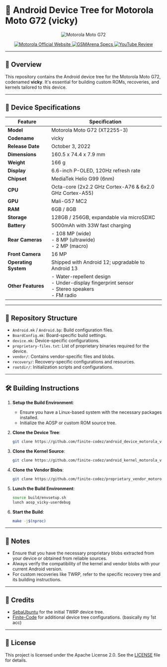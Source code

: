 # 📱 Android Device Tree for Motorola Moto G72 (vicky)

<p align="center">
  <img src="https://motorolaimgrepo.vtexassets.com/arquivos/moto-g72-camera-design-alt-d-0w9gux6m.jpg" alt="Motorola Moto G72"/>
</p>

<p align="center">
  <a href="https://www.motorola.in/smartphones-motorola-g72/p">
    <img src="https://img.shields.io/badge/Official%20Website-Motorola-blue.svg?style=for-the-badge&logo=motorola" alt="Motorola Official Website"/>
  </a>
  <a href="https://www.gsmarena.com/motorola_moto_g72-11910.php">
    <img src="https://img.shields.io/badge/GSMArena-Specs-orange.svg?style=for-the-badge&logo=android" alt="GSMArena Specs"/>
  </a>
  <a href="https://www.youtube.com/watch?v=BJsq7LjA-Io">
    <img src="https://img.shields.io/badge/YouTube-Review-red.svg?style=for-the-badge&logo=youtube" alt="YouTube Review"/>
  </a>
</p>

---

## 📖 Overview

This repository contains the Android device tree for the Motorola Moto G72, codenamed **vicky**. It's essential for building custom ROMs, recoveries, and kernels tailored to this device.

---

## 📱 Device Specifications

| Feature            | Specification                                                                 |
|--------------------|-------------------------------------------------------------------------------|
| **Model**          | Motorola Moto G72 (XT2255-3)                                                  |
| **Codename**       | vicky                                                                         |
| **Release Date**   | October 3, 2022                                                               |
| **Dimensions**     | 160.5 x 74.4 x 7.9 mm                                                         |
| **Weight**         | 166 g                                                                         |
| **Display**        | 6.6-inch P-OLED, 120Hz refresh rate                                           |
| **Chipset**        | MediaTek Helio G99 (6nm)                                                      |
| **CPU**            | Octa-core (2x2.2 GHz Cortex-A76 & 6x2.0 GHz Cortex-A55)                       |
| **GPU**            | Mali-G57 MC2                                                                  |
| **RAM**            | 6GB / 8GB                                                                     |
| **Storage**        | 128GB / 256GB, expandable via microSDXC                                       |
| **Battery**        | 5000mAh with 33W fast charging                                                |
| **Rear Cameras**   | - 108 MP (wide)  <br> - 8 MP (ultrawide)  <br> - 2 MP (macro)                 |
| **Front Camera**   | 16 MP                                                                         |
| **Operating System** | Shipped with Android 12; upgradable to Android 13                           |
| **Other Features** | - Water-repellent design  <br> - Under-display fingerprint sensor  <br> - Stereo speakers  <br> - FM radio |

---

## 📁 Repository Structure

- `Android.mk` / `Android.bp`: Build configuration files.
- `BoardConfig.mk`: Board-specific build settings.
- `device.mk`: Device-specific configurations.
- `proprietary-files.txt`: List of proprietary binaries required for the device.
- `vendor/`: Contains vendor-specific files and blobs.
- `recovery/`: Recovery-specific configurations and resources.
- `rootdir/`: Initialization scripts and configurations.

---

## 🛠️ Building Instructions

1. **Setup the Build Environment**:
   - Ensure you have a Linux-based system with the necessary packages installed.
   - Initialize the AOSP or custom ROM source tree.

2. **Clone the Device Tree**:
   ```bash
   git clone https://github.com/finite-codez/android_device_motorola_vicky.git device/motorola/vicky
   ```

3. **Clone the Kernel Source**:
   ```bash
   git clone https://github.com/finite-codez/android_kernel_motorola_vicky.git kernel/motorola/vicky
   ```

4. **Clone the Vendor Blobs**:
   ```bash
   git clone https://github.com/finite-codez/proprietary_vendor_motorola_vicky.git vendor/motorola/vicky
   ```

5. **Lunch the Build Environment**:
   ```bash
   source build/envsetup.sh
   lunch aosp_vicky-userdebug
   ```

6. **Start the Build**:
   ```bash
   make -j$(nproc)
   ```

---

## 📝 Notes

- Ensure that you have the necessary proprietary blobs extracted from your device or obtained from reliable sources.
- Always verify the compatibility of the kernel and vendor blobs with your current Android version.
- For custom recoveries like TWRP, refer to the specific recovery tree and its building instructions.

---

## 🙌 Credits

- [SebaUbuntu](https://github.com/twrpdtgen/android_device_motorola_vicky) for the initial TWRP device tree.
- [Finite-Code](https://github.com/Finite-Code/android_device_motorola_vicky) for additional device tree configurations. (basically my 1st acc)

---

## 📄 License

This project is licensed under the Apache License 2.0. See the [LICENSE](LICENSE) file for details.
